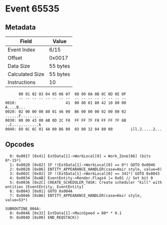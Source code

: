 # Event 65535

## Metadata

| Field           | Value    |
|-----------------|----------|
| Event Index     | 6/15     |
| Offset          | 0x0017   |
| Data Size       | 55 bytes |
| Calculated Size | 55 bytes |
| Instructions    | 10       |

```
      00 01 02 03 04 05 06 07  08 09 0A 0B 0C 0D 0E 0F
      -- -- -- -- -- -- -- --  -- -- -- -- -- -- -- --
0010:                      41  00 80 01 80 42 10 00 00         A....B...
0020: 02 00 00 00 80 01 46 00  B6 00 00 00 02 00 00 02  ......F.........
0030: 80 00 43 00 AB 0D 2C F8  FF FF 7F F8 FF FF 7F 6B  ..C...,........k
0040: 69 6C 6C 01 4A 00 B6 00  03 80 32 04 80 00        ill.J.....2...  
```

## Opcodes

```
  0: 0x0017 [0x41] ExtData[1]->WorkLocal[0] = Work_Zone[66] (bits 0*-15*)
  1: 0x0020 [0x02] IF !(ExtData[1]->WorkLocal[0] == 0*) GOTO 0x0046
  2: 0x0028 [0xB6] ENTITY_APPEARANCE_HANDLER(case=Hair style, value=0)
  3: 0x002C [0x02] IF !(ExtData[1]->WorkLocal[0] == 341*) GOTO 0x0043
  4: 0x0034 [0xAB] EventEntity->Render.Flags4 |= 0x01 // Set bit 0
  5: 0x0036 [0x2C] CREATE_SCHEDULER_TASK: Create scheduler "kill" with entities [EventEntity, EventEntity]
  6: 0x0043 [0x01] GOTO 0x004A
  7: 0x0046 [0xB6] ENTITY_APPEARANCE_HANDLER(case=Hair style, value=53*)

SUBROUTINE_004A:
  8: 0x004A [0x32] ExtData[1]->MainSpeed = 80* * 0.1
  9: 0x004D [0x00] END_REQSTACK()
```
